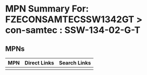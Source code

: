 



# MPN Summary For: FZECONSAMTECSSW1342GT > con-samtec : SSW-134-02-G-T

## MPNs
  

|MPN|Direct Links|Search Links|
| :--- | :--- | :--- |
||||
